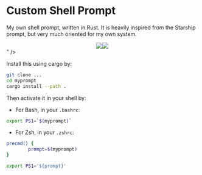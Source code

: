 # Custom Shell Prompt
My own shell prompt, written in Rust. It is heavily inspired from the Starship
prompt, but very much oriented for my own system.

<div style="text-align:center"><img src="<div style="text-align:center"><img src="..." /></div>" /></div>

Install this using cargo by:
````bash
git clone ...
cd myprompt
cargo install --path .
````

Then activate it in your shell by:
- For Bash, in your `.bashrc`:
````bash
export PS1=`$(myprompt)`
````

- For Zsh, in your `.zshrc`:
````zsh
precmd() {
        prompt=$(myprompt)
}

export PS1='${prompt}'
````
